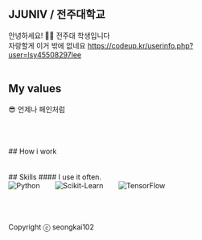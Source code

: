 ##  JJUNIV / 전주대학교
안녕하세요! 🙋‍♂️ 전주대 학생입니다
<br />
자랑할게 이거 밖에 없네요
https://codeup.kr/userinfo.php?user=lsy45508297lee
<br />
<br />
## My values
😎 언제나 페인처럼<br />

<br />
<br />
<br />
## How i work

<br />
<br />
<br />
## Skills
#### I use it often.
<div style="display:flex;gap:30px;flex-wrap:wrap;">
<img alt="Python" src ="https://img.shields.io/badge/Python-3776AB.svg?&style=for-the-badge&logo=Python&logoColor=white"/>
<img alt="Scikit-Learn" src="https://img.shields.io/badge/Scikit--Learn-F7931E.svg?&style=for-the-badge&logo=scikit-learn&logoColor=white"/>
<img alt="TensorFlow" src="https://img.shields.io/badge/TensorFlow-FF6F00.svg?&style=for-the-badge&logo=TensorFlow&logoColor=white"/>
</div>

<br />
<br />
<br />

Copyright ⓒ seongkai102
